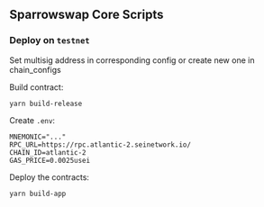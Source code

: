 ## Sparrowswap Core Scripts

### Deploy on `testnet`

Set multisig address in corresponding config or create new one in chain_configs

Build contract:
```shell
yarn build-release
```

Create `.env`:
```shell
MNEMONIC="..."
RPC_URL=https://rpc.atlantic-2.seinetwork.io/
CHAIN_ID=atlantic-2
GAS_PRICE=0.0025usei
```

Deploy the contracts:
```shell
yarn build-app
```
